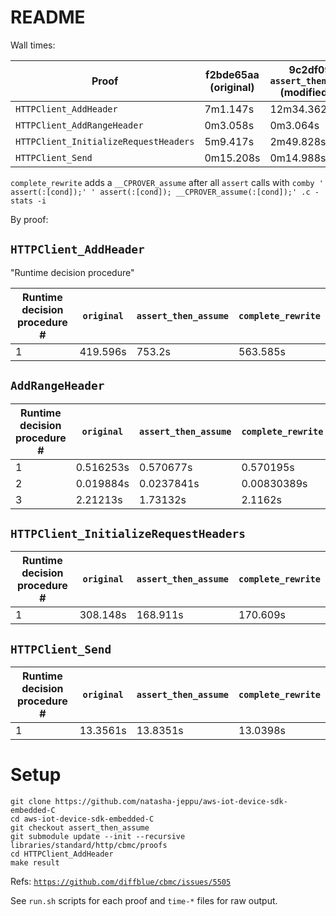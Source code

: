 # README

Wall times:

| Proof                                 | f2bde65aa (original) | 9c2df097e `assert_then_assume` (modified [1](https://github.com/natasha-jeppu/aws-iot-device-sdk-embedded-C/blob/assert_then_assume/libraries/standard/http/src/http_client.c#L1136), [2](https://github.com/natasha-jeppu/aws-iot-device-sdk-embedded-C/blob/assert_then_assume/libraries/standard/http/src/http_client.c#L1216)) | `complete_rewrite` |
|---------------------------------------|----------------------|-------------------------------------------|--------------------|
| `HTTPClient_AddHeader`                | 7m1.147s             | 12m34.362s                                | 9m24.694s          |
| `HTTPClient_AddRangeHeader`           | 0m3.058s             | 0m3.064s                                  | 0m3.737s           |
| `HTTPClient_InitializeRequestHeaders` | 5m9.417s             | 2m49.828s                                 | 2m51.882s          |
| `HTTPClient_Send`                     | 0m15.208s            | 0m14.988s                                 | 0m14.772s          |

`complete_rewrite` adds a `__CPROVER_assume` after all `assert` calls with `comby ' assert(:[cond]);' ' assert(:[cond]); __CPROVER_assume(:[cond]);' .c -stats -i`

By proof:

## `HTTPClient_AddHeader`

"Runtime decision procedure"

| Runtime decision procedure # | `original` | `assert_then_assume` | `complete_rewrite` |
|------------------------------|------------|----------------------|--------------------|
| 1                            | 419.596s   | 753.2s               | 563.585s           |

## `AddRangeHeader`

| Runtime decision procedure # | `original` | `assert_then_assume` | `complete_rewrite` |
|------------------------------|------------|----------------------|--------------------|
| 1                            | 0.516253s  | 0.570677s            | 0.570195s          |
| 2                            | 0.019884s  | 0.0237841s           | 0.00830389s        |
| 3                            | 2.21213s   | 1.73132s             | 2.1162s            |

## `HTTPClient_InitializeRequestHeaders`

| Runtime decision procedure # | `original` | `assert_then_assume` | `complete_rewrite` |
|------------------------------|------------|----------------------|--------------------|
| 1                            | 308.148s   | 168.911s             | 170.609s           |

## `HTTPClient_Send`

| Runtime decision procedure # | `original` | `assert_then_assume` | `complete_rewrite` |
|------------------------------|------------|----------------------|--------------------|
| 1                            | 13.3561s   | 13.8351s             | 13.0398s           |

# Setup

```
git clone https://github.com/natasha-jeppu/aws-iot-device-sdk-embedded-C
cd aws-iot-device-sdk-embedded-C
git checkout assert_then_assume
git submodule update --init --recursive
libraries/standard/http/cbmc/proofs
cd HTTPClient_AddHeader
make result
```

Refs: [`https://github.com/diffblue/cbmc/issues/5505`](https://github.com/diffblue/cbmc/issues/5505)


See `run.sh` scripts for each proof and `time-*` files for raw output.
